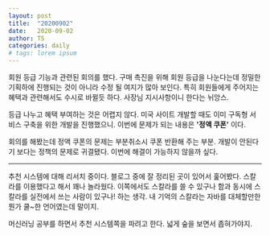 ```yaml
---
layout: post
title:  "20200902"
date:   2020-09-02
author: TS
categories: daily
# tags: lorem ipsum
---
```


회원 등급 기능과 관련된 회의를 했다.
구매 촉진을 위해 회원 등급을 나눈다는데 정밀한 기획하에 진행되는 것이 아니라 수정 될 여지가 많아 보인다.
특히 회원들에게 주어지는 혜택과 관련해서도 수시로 바뀔듯 하다.
사장님 지시사항이니 한다는 뉘앙스.

등급 나누고 혜택 부여하는 것은 어렵지 않다.
미국 사이트 개발할 때도 이미 구독형 서비스 구축을 위한 개발을 진행했으니.
이번에 문제가 되는 내용은 __'정액 쿠폰'__ 이다.

회의를 해봤는데 정액 쿠폰의 문제는 부분취소시 쿠폰 반환해 주는 부분.
개발이 안된다기 보다는 정책의 문제로 귀결됐다.
이번에 해결이 가능하지 않을까 싶다.

---

추천 시스템에 대해 리서치 중이다.
블로그 중에 잘 정리된 곳이 있어서 훑어봤다.
스칼라를 이용했다고 해서 꽤나 놀라웠다.
이쪽에서도 스칼라를 쓸 수 있구나 함과 동시에 스칼라를 실전에서 쓰는 사람이 있구나! 하는 생각.
내 기억의 스칼라는 자바를 대체할만한 뭔가 쿨~한 언어였는데 말이지.

머신러닝 공부를 하면서 추천 시스템쪽을 파려고 한다.
넓게 숲을 보면서 좁혀가야지.



